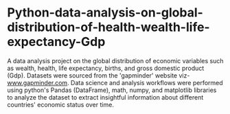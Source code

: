 # Python-data-analysis-on-global-distribution-of-health-wealth-life-expectancy-Gdp
A data analysis project on the global distribution of economic variables such as wealth, health, life expectancy,  births, and gross domestic product (Gdp). Datasets were sourced from the 'gapminder' website viz- www.gapminder.com. Data science and analysis workflows were performed using python's Pandas (DataFrame), math, numpy, and matplotlib libraries to analyze the dataset to extract insightful information about different countries' economic status over time. 
